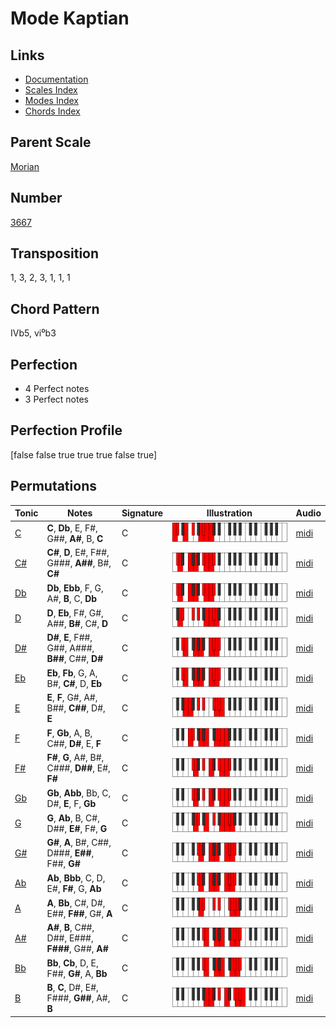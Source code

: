 # Mode Kaptian

## Links

- [Documentation](README.md)
- [Scales Index](Scales.md)
- [Modes Index](Modes.md)
- [Chords Index](Chords.md)

## Parent Scale

[Morian](ScaleMorian.md)

## Number

[3667](https://ianring.com/musictheory/scales/3667)

## Transposition

1, 3, 2, 3, 1, 1, 1

## Chord Pattern

IVb5, vi⁰b3

## Perfection

- 4 Perfect notes
- 3 Perfect notes

## Perfection Profile

[false false true true true false true]

## Permutations

| Tonic | Notes | Signature | Illustration | Audio |
|-------|-------|-----------|--------------|-------|
| [C](ModeCNaturalKaptian.md) | **C**, **Db**, E, F#, G##, **A#**, B, **C** | C | ![CNaturalKaptian](ModeCNaturalKaptian.png) | [midi](https://github.com/edipermadi/music/blob/main/docs/ModeCNaturalKaptian.mid?raw=true) |
| [C#](ModeCSharpKaptian.md) | **C#**, **D**, E#, F##, G###, **A##**, B#, **C#** | C | ![CSharpKaptian](ModeCSharpKaptian.png) | [midi](https://github.com/edipermadi/music/blob/main/docs/ModeCSharpKaptian.mid?raw=true) |
| [Db](ModeDFlatKaptian.md) | **Db**, **Ebb**, F, G, A#, **B**, C, **Db** | C | ![DFlatKaptian](ModeDFlatKaptian.png) | [midi](https://github.com/edipermadi/music/blob/main/docs/ModeDFlatKaptian.mid?raw=true) |
| [D](ModeDNaturalKaptian.md) | **D**, **Eb**, F#, G#, A##, **B#**, C#, **D** | C | ![DNaturalKaptian](ModeDNaturalKaptian.png) | [midi](https://github.com/edipermadi/music/blob/main/docs/ModeDNaturalKaptian.mid?raw=true) |
| [D#](ModeDSharpKaptian.md) | **D#**, **E**, F##, G##, A###, **B##**, C##, **D#** | C | ![DSharpKaptian](ModeDSharpKaptian.png) | [midi](https://github.com/edipermadi/music/blob/main/docs/ModeDSharpKaptian.mid?raw=true) |
| [Eb](ModeEFlatKaptian.md) | **Eb**, **Fb**, G, A, B#, **C#**, D, **Eb** | C | ![EFlatKaptian](ModeEFlatKaptian.png) | [midi](https://github.com/edipermadi/music/blob/main/docs/ModeEFlatKaptian.mid?raw=true) |
| [E](ModeENaturalKaptian.md) | **E**, **F**, G#, A#, B##, **C##**, D#, **E** | C | ![ENaturalKaptian](ModeENaturalKaptian.png) | [midi](https://github.com/edipermadi/music/blob/main/docs/ModeENaturalKaptian.mid?raw=true) |
| [F](ModeFNaturalKaptian.md) | **F**, **Gb**, A, B, C##, **D#**, E, **F** | C | ![FNaturalKaptian](ModeFNaturalKaptian.png) | [midi](https://github.com/edipermadi/music/blob/main/docs/ModeFNaturalKaptian.mid?raw=true) |
| [F#](ModeFSharpKaptian.md) | **F#**, **G**, A#, B#, C###, **D##**, E#, **F#** | C | ![FSharpKaptian](ModeFSharpKaptian.png) | [midi](https://github.com/edipermadi/music/blob/main/docs/ModeFSharpKaptian.mid?raw=true) |
| [Gb](ModeGFlatKaptian.md) | **Gb**, **Abb**, Bb, C, D#, **E**, F, **Gb** | C | ![GFlatKaptian](ModeGFlatKaptian.png) | [midi](https://github.com/edipermadi/music/blob/main/docs/ModeGFlatKaptian.mid?raw=true) |
| [G](ModeGNaturalKaptian.md) | **G**, **Ab**, B, C#, D##, **E#**, F#, **G** | C | ![GNaturalKaptian](ModeGNaturalKaptian.png) | [midi](https://github.com/edipermadi/music/blob/main/docs/ModeGNaturalKaptian.mid?raw=true) |
| [G#](ModeGSharpKaptian.md) | **G#**, **A**, B#, C##, D###, **E##**, F##, **G#** | C | ![GSharpKaptian](ModeGSharpKaptian.png) | [midi](https://github.com/edipermadi/music/blob/main/docs/ModeGSharpKaptian.mid?raw=true) |
| [Ab](ModeAFlatKaptian.md) | **Ab**, **Bbb**, C, D, E#, **F#**, G, **Ab** | C | ![AFlatKaptian](ModeAFlatKaptian.png) | [midi](https://github.com/edipermadi/music/blob/main/docs/ModeAFlatKaptian.mid?raw=true) |
| [A](ModeANaturalKaptian.md) | **A**, **Bb**, C#, D#, E##, **F##**, G#, **A** | C | ![ANaturalKaptian](ModeANaturalKaptian.png) | [midi](https://github.com/edipermadi/music/blob/main/docs/ModeANaturalKaptian.mid?raw=true) |
| [A#](ModeASharpKaptian.md) | **A#**, **B**, C##, D##, E###, **F###**, G##, **A#** | C | ![ASharpKaptian](ModeASharpKaptian.png) | [midi](https://github.com/edipermadi/music/blob/main/docs/ModeASharpKaptian.mid?raw=true) |
| [Bb](ModeBFlatKaptian.md) | **Bb**, **Cb**, D, E, F##, **G#**, A, **Bb** | C | ![BFlatKaptian](ModeBFlatKaptian.png) | [midi](https://github.com/edipermadi/music/blob/main/docs/ModeBFlatKaptian.mid?raw=true) |
| [B](ModeBNaturalKaptian.md) | **B**, **C**, D#, E#, F###, **G##**, A#, **B** | C | ![BNaturalKaptian](ModeBNaturalKaptian.png) | [midi](https://github.com/edipermadi/music/blob/main/docs/ModeBNaturalKaptian.mid?raw=true) |
